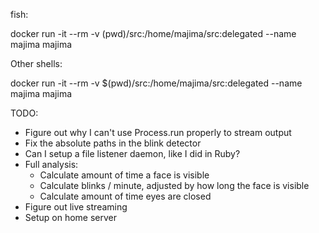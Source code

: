 fish:

docker run -it --rm -v (pwd)/src:/home/majima/src:delegated --name majima majima

Other shells:

docker run -it --rm -v \$(pwd)/src:/home/majima/src:delegated --name majima majima

TODO:

- Figure out why I can't use Process.run properly to stream output
- Fix the absolute paths in the blink detector
- Can I setup a file listener daemon, like I did in Ruby?
- Full analysis:
  - Calculate amount of time a face is visible
  - Calculate blinks / minute, adjusted by how long the face is visible
  - Calculate amount of time eyes are closed
- Figure out live streaming
- Setup on home server
